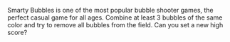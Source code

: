 Smarty Bubbles is one of the most popular bubble shooter games, the perfect casual game for all ages. Combine at least 3 bubbles of the same color and try to remove all bubbles from the field. Can you set a new high score?